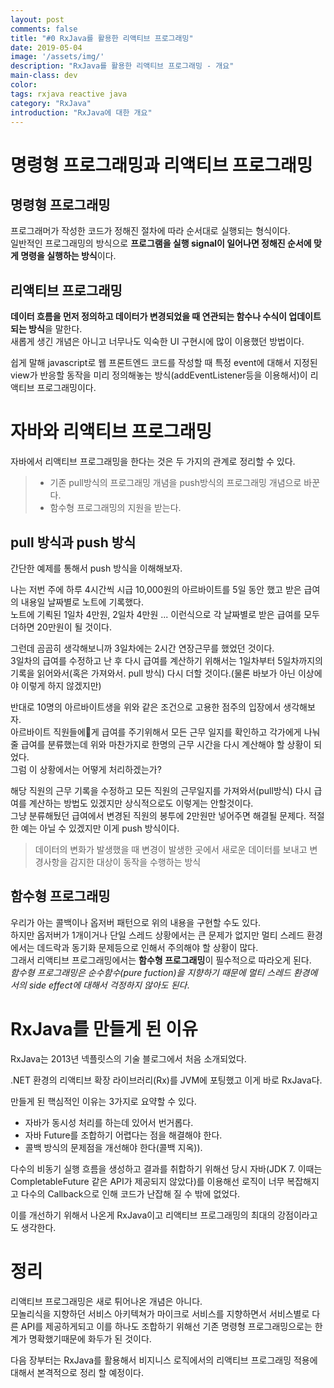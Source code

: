 ```yaml
---
layout: post
comments: false
title: "#0 RxJava를 활용한 리액티브 프로그래밍"
date: 2019-05-04
image: '/assets/img/'
description: "RxJava를 활용한 리액티브 프로그래밍 - 개요"
main-class: dev
color:
tags: rxjava reactive java
category: "RxJava"
introduction: "RxJava에 대한 개요"
---
```


# 명령형 프로그래밍과 리액티브 프로그래밍
## 명령형 프로그래밍
프로그래머가 작성한 코드가 정해진 절차에 따라 순서대로 실행되는 형식이다.  
일반적인 프로그래밍의 방식으로 **프로그램을 실행 signal이 일어나면 정해진 순서에 맞게 명령을 실행하는 방식**이다.

## 리액티브 프로그래밍
**데이터 흐름을 먼저 정의하고 데이터가 변경되었을 때 연관되는 함수나 수식이 업데이트 되는 방식**을 말한다.  
새롭게 생긴 개념은 아니고 너무나도 익숙한 UI 구현시에 많이 이용했던 방법이다.

쉽게 말해 javascript로 웹 프론트엔드 코드를 작성할 때 특정 event에 대해서 지정된 view가 반응할 동작을 미리 정의해놓는 방식(addEventListener등을 이용해서)이 리액티브 프로그래밍이다.

# 자바와 리액티브 프로그래밍
자바에서 리액티브 프로그래밍을 한다는 것은 두 가지의 관계로 정리할 수 있다.
> - 기존 pull방식의 프로그래밍 개념을 push방식의 프로그래밍 개념으로 바꾼다.
> - 함수형 프로그래밍의 지원을 받는다.

## pull 방식과 push 방식
간단한 예제를 통해서 push 방식을 이해해보자.

나는 저번 주에 하루 4시간씩 시급 10,000원의 아르바이트를 5일 동안 했고 받은 급여의 내용일 날짜별로 노트에 기록했다.  
노트에 기뢱된 1일차 4만원, 2일차 4만원 ... 이런식으로 각 날짜별로 받은 급여를 모두 더하면 20만원이 될 것이다.

그런데 곰곰히 생각해보니까 3일차에는 2시간 연장근무를 했었던 것이다.  
3일차의 급여를 수정하고 난 후 다시 급여를 계산하기 위해서는 1일차부터 5일차까지의 기록을 읽어와서(혹은 가져와서. pull 방식) 다시 더할 것이다.(물론 바보가 아닌 이상에야 이렇게 하지 않겠지만)

반대로 10명의 아르바이트생을 위와 같은 조건으로 고용한 점주의 입장에서 생각해보자.  
아르바이트 직원들에게 급여를 주기위해서 모든 근무 일지를 확인하고 각가에게 나눠줄 급여를 분류했는데 위와 마찬가지로 한명의 근무 시간을 다시 계산해야 할 상황이 되었다.  
그럼 이 상황에서는 어떻게 처리하겠는가?

해당 직원의 근무 기록을 수정하고 모든 직원의 근무일지를 가져와서(pull방식) 다시 급여를 계산하는 방법도 있겠지만 상식적으로도 이렇게는 안할것이다.  
그냥 분류해뒀던 급여에서 변경된 직원의 봉투에 2만원만 넣어주면 해결될 문제다.
적절한 예는 아닐 수 있겠지만 이게 push 방식이다.

> 데이터의 변화가 발생했을 때 변경이 발생한 곳에서 새로운 데이터를 보내고 변경사항을 감지한 대상이 동작을 수행하는 방식

## 함수형 프로그래밍

우리가 아는 콜백이나 옵저버 패턴으로 위의 내용을 구현할 수도 있다.  
하지만 옵저버가 1개이거나 단일 스레드 상황에서는 큰 문제가 없지만 멀티 스레드 환경에서는 데드락과 동기화 문제등으로 인해서 주의해야 할 상황이 많다.  
그래서 리액티브 프로그래밍에서는 **함수형 프로그래밍**이 필수적으로 따라오게 된다.  
*함수형 프로그래밍은 순수함수(pure fuction)을 지향하기 때문에 멀티 스레드 환경에서의 side effect에 대해서 걱정하지 않아도 된다*.

# RxJava를 만들게 된 이유
RxJava는 2013년 넥플릿스의 기술 블로그에서 처음 소개되었다.

.NET 환경의 리액티브 확장 라이브러리(Rx)를 JVM에 포팅했고 이게 바로 RxJava다.

만들게 된 핵심적인 이유는 3가지로 요약할 수 있다.

- 자바가 동시성 처리를 하는데 있어서 번거롭다.
- 자바 Future를 조합하기 어렵다는 점을 해결해야 한다.
- 콜백 방식의 문제점을 개선해야 한다(콜백 지옥)).

다수의 비동기 실행 흐름을 생성하고 결과를 취합하기 위해선 당시 자바(JDK 7. 이때는 CompletableFuture 같은 API가 제공되지 않았다)를 이용해선 로직이 너무 복잡해지고 다수의 Callback으로 인해 코드가 난잡해 질 수 밖에 없었다.

이를 개선하기 위해서 나온게 RxJava이고 리액티브 프로그래밍의 최대의 강점이라고도 생각한다.

# 정리
리액티브 프로그래밍은 새로 튀어나온 개념은 아니다.  
모놀리식을 지향하던 서비스 아키텍쳐가 마이크로 서비스를 지향하면서 서비스별로 다른 API를 제공하게되고 이를 하나도 조합하기 위해선 기존 명령형 프로그래밍으로는 한계가 명확했기때문에 화두가 된 것이다.  

다음 장부터는 RxJava를 활용해서 비지니스 로직에서의 리액티브 프로그래밍 적용에 대해서 본격적으로 정리 할 예정이다.
